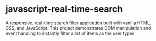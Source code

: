 # javascript-real-time-search
A responsive, real-time search filter application built with vanilla HTML, CSS, and JavaScript. This project demonstrates DOM manipulation and event handling to instantly filter a list of items as the user types.
